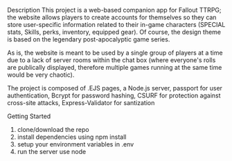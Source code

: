 Description
This project is a web-based companion app for Fallout TTRPG; the website allows players to create accounts for themselves so they can store user-specific information related to their in-game characters (SPECIAL stats, Skills, perks, inventory, equipped gear). Of course, the design theme is based on the legendary post-apocalyptic game series. 

As is, the website is meant to be used by a single group of players at a time due to a lack of server rooms within the chat box (where everyone's rolls are publically displayed, therefore multiple games running at the same time would be very chaotic). 

The project is composed of .EJS pages, a Node.js server, passport for user authentication, Bcrypt for password hashing, CSURF for protection against cross-site attacks, Express-Validator for santization


Getting Started

1. clone/download the repo
2. install dependencies using npm install
3. setup your environment variables in .env
4. run the server use node

